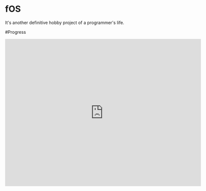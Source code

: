 # fOS
It's another definitive hobby project of a programmer's life.


#Progress
<iframe src='https://gfycat.com/ifr/OrganicUnkemptKoalabear' frameborder='0' scrolling='no' width='640' height='481.203007518797' allowfullscreen></iframe>
